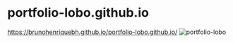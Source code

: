 # portfolio-lobo.github.io
https://brunohenriquebh.github.io/portfolio-lobo.github.io/
![portfolio-lobo](https://user-images.githubusercontent.com/90940714/178599683-0f217d58-f383-4d95-b7eb-bdc2839e7450.png)
